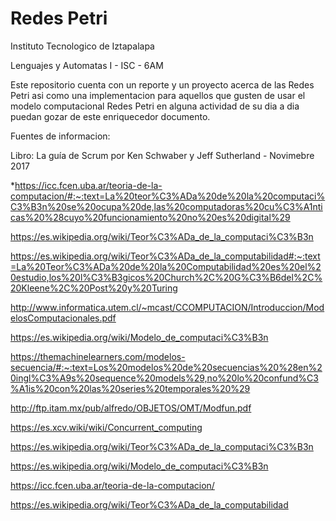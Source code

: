 # Redes Petri

Instituto Tecnologico de Iztapalapa

Lenguajes y Automatas I - ISC - 6AM

Este repositorio cuenta con un reporte y un proyecto acerca de las Redes Petri asi como una implementacion para aquellos que gusten de usar el modelo computacional Redes Petri en alguna actividad de su dia a dia puedan gozar de este enriquecedor documento.

Fuentes de informacion:

Libro: La guía de Scrum por Ken Schwaber y Jeff Sutherland - Novimebre 2017

*https://icc.fcen.uba.ar/teoria-de-la-computacion/#:~:text=La%20teor%C3%ADa%20de%20la%20computaci%C3%B3n%20se%20ocupa%20de,las%20computadoras%20cu%C3%A1nticas%20%28cuyo%20funcionamiento%20no%20es%20digital%29

https://es.wikipedia.org/wiki/Teor%C3%ADa_de_la_computaci%C3%B3n

https://es.wikipedia.org/wiki/Teor%C3%ADa_de_la_computabilidad#:~:text=La%20Teor%C3%ADa%20de%20la%20Computabilidad%20es%20el%20estudio,los%20l%C3%B3gicos%20Church%2C%20G%C3%B6del%2C%20Kleene%2C%20Post%20y%20Turing

http://www.informatica.utem.cl/~mcast/CCOMPUTACION/Introduccion/ModelosComputacionales.pdf

https://es.wikipedia.org/wiki/Modelo_de_computaci%C3%B3n

https://themachinelearners.com/modelos-secuencia/#:~:text=Los%20modelos%20de%20secuencias%20%28en%20ingl%C3%A9s%20sequence%20models%29,no%20lo%20confund%C3%A1is%20con%20las%20series%20temporales%20%29

http://ftp.itam.mx/pub/alfredo/OBJETOS/OMT/Modfun.pdf

https://es.xcv.wiki/wiki/Concurrent_computing

https://es.wikipedia.org/wiki/Teor%C3%ADa_de_la_computaci%C3%B3n

https://es.wikipedia.org/wiki/Modelo_de_computaci%C3%B3n

https://icc.fcen.uba.ar/teoria-de-la-computacion/

https://es.wikipedia.org/wiki/Teor%C3%ADa_de_la_computabilidad
